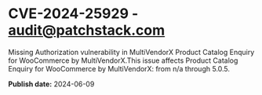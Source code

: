 # CVE-2024-25929 - audit@patchstack.com

Missing Authorization vulnerability in MultiVendorX Product Catalog Enquiry for WooCommerce by MultiVendorX.This issue affects Product Catalog Enquiry for WooCommerce by MultiVendorX: from n/a through 5.0.5.

**Publish date:** 2024-06-09
